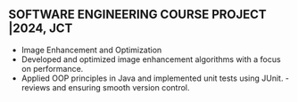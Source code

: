 ## SOFTWARE ENGINEERING COURSE PROJECT |2024, JCT 
- Image Enhancement and Optimization
- Developed and optimized image enhancement algorithms with a focus
 on performance.
 - Applied OOP principles in Java and implemented unit tests using JUnit.
-reviews and ensuring smooth version control.
